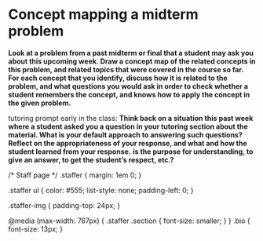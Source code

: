 # Concept mapping a midterm problem







**Look at a problem from a past midterm or final that a student may ask you about this upcoming week. Draw a concept map of the related concepts in this problem, and related topics that were covered in the course so far. For each concept that you identify, discuss how it is related to the problem, and what questions you would ask in order to check whether a student remembers the concept, and knows how to apply the concept in the given problem.** 





tutoring prompt early in the class: **Think back on a situation this past week where a student asked you a question in your tutoring section about the material. What is your default approach to answering such questions? Reflect on the appropriateness of your response, and what and how the student learned from your response.**  **is the purpose for understanding, to give an answer, to get the student’s respect, etc.?**





/* Staff page */
.staffer {
  margin: 1em 0;
}

.staffer ul {
  color: #555;
  list-style: none;
  padding-left: 0;
}

.staffer-img {
  padding-top: 24px;
}

@media (max-width: 767px) {
  .staffer .section {
    font-size: smaller;
  }
}
.bio {
  font-size: 13px;
}